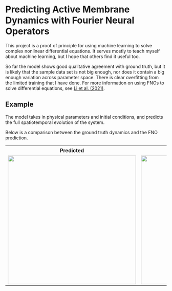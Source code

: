 # Predicting Active Membrane Dynamics with Fourier Neural Operators

This project is a proof of principle for using machine learning to solve complex nonlinear differential equations. It serves mostly to teach myself about machine learning, but I hope that others find it useful too. 

So far the model shows good qualitative agreement with ground truth, but it is likely that the sample data set is not big enough, nor does it contain a big enough variation across parameter space. There is clear overfitting from the limited training that I have done. For more information on using FNOs to solve differential equations, see [Li et al. (2021)](https://arxiv.org/abs/2010.08895). 

## Example
The model takes in physical parameters and initial conditions, and predicts the full spatiotemporal evolution of the system.

Below is a comparison between the ground truth dynamics and the FNO prediction.

<table>
  <tr>
    <th>Predicted</th>
    <th>Ground Truth</th>
  </tr>
  <tr>
    <td><img src="exmaple_figs/kym_pred.png" width="400"/></td>
    <td><img src="exmaple_figs/kym_true.png" width="400"/></td>
  </tr>
</table>
